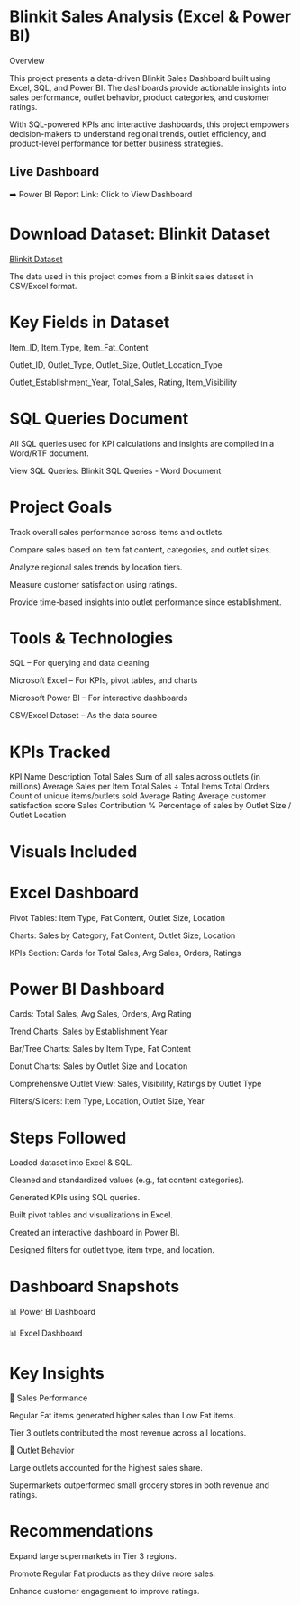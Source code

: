 # Blinkit Sales Analysis (Excel & Power BI)
 Overview

This project presents a data-driven Blinkit Sales Dashboard built using Excel, SQL, and Power BI. The dashboards provide actionable insights into sales performance, outlet behavior, product categories, and customer ratings.

With SQL-powered KPIs and interactive dashboards, this project empowers decision-makers to understand regional trends, outlet efficiency, and product-level performance for better business strategies.

## Live Dashboard

➡️ Power BI Report Link: Click to View Dashboard

# Download Dataset: Blinkit Dataset
[Blinkit Dataset](https://github.com/Anne-Benita/Data-analysis-for-Pizza-sales-Report-using-PowerBI/blob/main/pizza_sales_excel_file.xlsxINSERT_DATASET_LINK_HERE)

The data used in this project comes from a Blinkit sales dataset in CSV/Excel format.
 

# Key Fields in Dataset

Item_ID, Item_Type, Item_Fat_Content

Outlet_ID, Outlet_Type, Outlet_Size, Outlet_Location_Type

Outlet_Establishment_Year, Total_Sales, Rating, Item_Visibility

# SQL Queries Document

All SQL queries used for KPI calculations and insights are compiled in a Word/RTF document.

 View SQL Queries: Blinkit SQL Queries - Word Document

# Project Goals

Track overall sales performance across items and outlets.

Compare sales based on item fat content, categories, and outlet sizes.

Analyze regional sales trends by location tiers.

Measure customer satisfaction using ratings.

Provide time-based insights into outlet performance since establishment.

# Tools & Technologies

SQL – For querying and data cleaning

Microsoft Excel – For KPIs, pivot tables, and charts

Microsoft Power BI – For interactive dashboards

CSV/Excel Dataset – As the data source

# KPIs Tracked
KPI Name	Description
Total Sales	Sum of all sales across outlets (in millions)
Average Sales per Item	Total Sales ÷ Total Items
Total Orders	Count of unique items/outlets sold
Average Rating	Average customer satisfaction score
Sales Contribution %	Percentage of sales by Outlet Size / Outlet Location
# Visuals Included
# Excel Dashboard

Pivot Tables: Item Type, Fat Content, Outlet Size, Location

Charts: Sales by Category, Fat Content, Outlet Size, Location

KPIs Section: Cards for Total Sales, Avg Sales, Orders, Ratings

# Power BI Dashboard

Cards: Total Sales, Avg Sales, Orders, Avg Rating

Trend Charts: Sales by Establishment Year

Bar/Tree Charts: Sales by Item Type, Fat Content

Donut Charts: Sales by Outlet Size and Location

Comprehensive Outlet View: Sales, Visibility, Ratings by Outlet Type

Filters/Slicers: Item Type, Location, Outlet Size, Year

# Steps Followed

Loaded dataset into Excel & SQL.

Cleaned and standardized values (e.g., fat content categories).

Generated KPIs using SQL queries.

Built pivot tables and visualizations in Excel.

Created an interactive dashboard in Power BI.

Designed filters for outlet type, item type, and location.

# Dashboard Snapshots
📊 Power BI Dashboard

📊 Excel Dashboard

# Key Insights
📌 Sales Performance

Regular Fat items generated higher sales than Low Fat items.

Tier 3 outlets contributed the most revenue across all locations.

📌 Outlet Behavior

Large outlets accounted for the highest sales share.

Supermarkets outperformed small grocery stores in both revenue and ratings.

# Recommendations

Expand large supermarkets in Tier 3 regions.

Promote Regular Fat products as they drive more sales.

Enhance customer engagement to improve ratings.
